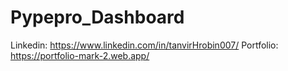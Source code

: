 # Pypepro_Dashboard

Linkedin: https://www.linkedin.com/in/tanvirHrobin007/
Portfolio: https://portfolio-mark-2.web.app/
